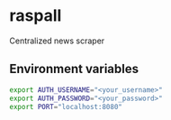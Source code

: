 # raspall

Centralized news scraper

## Environment variables

```bash
export AUTH_USERNAME="<your_username>"
export AUTH_PASSWORD="<your_password>"
export PORT="localhost:8080"
```
